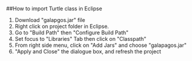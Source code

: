 ##How to import Turtle class in Eclipse  

<ol>
	<li>Download "galapgos.jar" file</li>
	<li>Right click on project folder in Eclipse.</li>
	<li>Go to "Build Path" then "Configure Build Path"</li>
	<li>Set focus to "Libraries" Tab then click on "Classpath"</li>
	<li>From right side menu, click on "Add Jars" and choose "galapagos.jar"</li>
	<li>"Apply and Close" the dialogue box, and refresh the project</li>
</ol>

